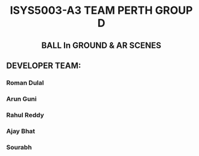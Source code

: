 <div align="center"> <h1> ISYS5003-A3 TEAM PERTH GROUP D </h1> </div>
 <div align="center"> <h2> BALL In GROUND & AR SCENES </h2> </div>
 
## DEVELOPER TEAM:

### Roman Dulal
### Arun Guni
### Rahul Reddy
### Ajay Bhat
### Sourabh
